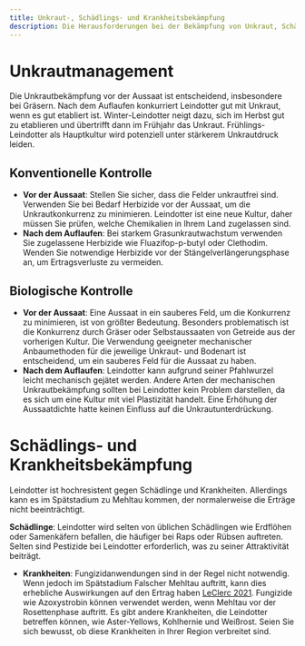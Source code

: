 ```yaml
---
title: Unkraut-, Schädlings- und Krankheitsbekämpfung
description: Die Herausforderungen bei der Bekämpfung von Unkraut, Schädlingen und Krankheiten im Leindotter-Anbau zur Sicherstellung optimalen Wachstums und Ertrags.
---
```

# Unkrautmanagement

Die Unkrautbekämpfung vor der Aussaat ist entscheidend, insbesondere bei Gräsern. Nach dem Auflaufen konkurriert Leindotter gut mit Unkraut, wenn es gut etabliert ist. Winter-Leindotter neigt dazu, sich im Herbst gut zu etablieren und übertrifft dann im Frühjahr das Unkraut. Frühlings-Leindotter als Hauptkultur wird potenziell unter stärkerem Unkrautdruck leiden.

## Konventionelle Kontrolle

- **Vor der Aussaat**: Stellen Sie sicher, dass die Felder unkrautfrei sind. Verwenden Sie bei Bedarf Herbizide vor der Aussaat, um die Unkrautkonkurrenz zu minimieren. Leindotter ist eine neue Kultur, daher müssen Sie prüfen, welche Chemikalien in Ihrem Land zugelassen sind.
- **Nach dem Auflaufen**: Bei starkem Grasunkrautwachstum verwenden Sie zugelassene Herbizide wie Fluazifop-p-butyl oder Clethodim. Wenden Sie notwendige Herbizide vor der Stängelverlängerungsphase an, um Ertragsverluste zu vermeiden.

## Biologische Kontrolle

- **Vor der Aussaat**: Eine Aussaat in ein sauberes Feld, um die Konkurrenz zu minimieren, ist von größter Bedeutung. Besonders problematisch ist die Konkurrenz durch Gräser oder Selbstaussaaten von Getreide aus der vorherigen Kultur. Die Verwendung geeigneter mechanischer Anbaumethoden für die jeweilige Unkraut- und Bodenart ist entscheidend, um ein sauberes Feld für die Aussaat zu haben.
- **Nach dem Auflaufen**: Leindotter kann aufgrund seiner Pfahlwurzel leicht mechanisch gejätet werden. Andere Arten der mechanischen Unkrautbekämpfung sollten bei Leindotter kein Problem darstellen, da es sich um eine Kultur mit viel Plastizität handelt. Eine Erhöhung der Aussaatdichte hatte keinen Einfluss auf die Unkrautunterdrückung.

# Schädlings- und Krankheitsbekämpfung

Leindotter ist hochresistent gegen Schädlinge und Krankheiten. Allerdings kann es im Spätstadium zu Mehltau kommen, der normalerweise die Erträge nicht beeinträchtigt.

 **Schädlinge**: Leindotter wird selten von üblichen Schädlingen wie Erdflöhen oder Samenkäfern befallen, die häufiger bei Raps oder Rübsen auftreten. Selten sind Pestizide bei Leindotter erforderlich, was zu seiner Attraktivität beiträgt.

- **Krankheiten**: Fungizidanwendungen sind in der Regel nicht notwendig. Wenn jedoch im Spätstadium Falscher Mehltau auftritt, kann dies erhebliche Auswirkungen auf den Ertrag haben [LeClerc 2021](http://doi.org/10.1016/j.eja.2020.126190). Fungizide wie Azoxystrobin können verwendet werden, wenn Mehltau vor der Rosettenphase auftritt. Es gibt andere Krankheiten, die Leindotter betreffen können, wie Aster-Yellows, Kohlhernie und Weißrost. Seien Sie sich bewusst, ob diese Krankheiten in Ihrer Region verbreitet sind.